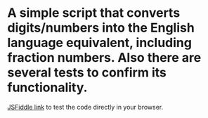 # A simple script that converts digits/numbers into the English language equivalent, including fraction numbers. Also there are several tests to confirm its functionality.
<a href="https://jsfiddle.net/aarondarwish/9qdkrLco/17/" target="_blank">JSFiddle link</a> to test the code directly in your browser.
